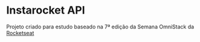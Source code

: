# Instarocket API

Projeto criado para estudo baseado na 7ª edição da Semana OmniStack da [Rocketseat](https://rocketseat.com.br/)
